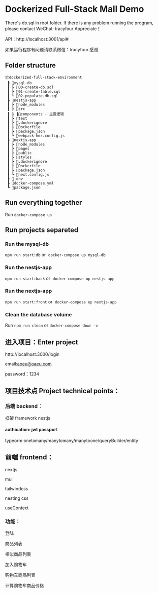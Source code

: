 # Dockerized Full-Stack Mall Demo
There's db.sql in root folder.
If there is any problem running the program, please contact WeChat: tracyfour
Appreciate！

API：http://localhost:3001/api#

如果运行程序有问题请联系微信：tracyfour 感谢
## Folder structure

```
📦dockerized-full-stack-environment
 ┣ 📂mysql-db
 ┃ ┣ 📜00-create-db.sql
 ┃ ┣ 📜01-create-table.sql
 ┃ ┗ 📜02-populate-db.sql
 ┣ 📂nestjs-app
 ┃ ┣ 📂node_modules
 ┃ ┣ 📂src
 ┃ ┣ ┣📂components - 主要逻辑
 ┃ ┣ 📂test
 ┃ ┣ 📜.dockerignore
 ┃ ┣ 📜Dockerfile
 ┃ ┣ 📜package.json
 ┃ ┗ 📜webpack-hmr.config.js
 ┣ 📂nextjs-app
 ┃ ┣ 📂node_modules
 ┃ ┣ 📂pages
 ┃ ┣ 📂public
 ┃ ┣ 📂styles
 ┃ ┣ 📜.dockerignore
 ┃ ┣ 📜Dockerfile
 ┃ ┣ 📜package.json
 ┃ ┗ 📜next.config.js
 ┣ 📜.env
 ┣ 📜docker-compose.yml
 ┗ 📜package.json
 ```

## Run everything together 

Run `docker-compose up`

## Run projects separeted

### Run the mysql-db

`npm run start:db` or  
`docker-compose up mysql-db`

### Run the nestjs-app

`npm run start:back` or  
`docker-compose up nestjs-app`  

### Run the nextjs-app

`npm run start:front` or  
`docker-compose up nextjs-app`

### Clean the database volume

Run `npm run clean` or `docker-compose down -v`

## 进入项目：Enter project
http://localhost:3000/login

email:aoeu@oaeu.com

password：1234

## 项目技术点 Project technical points：
### 后端 backend：
框架 framework
nestjs
#### authication: jwt passport 
typeorm:onetomany/manytomany/manytoone/queryBuilder/entity
## 前端 frontend：
nextjs

mui

tailwindcss

nesting css

useContext

### 功能：
登陆

商品列表

相似商品列表

加入购物车

购物车商品列表

计算购物车商品价格
